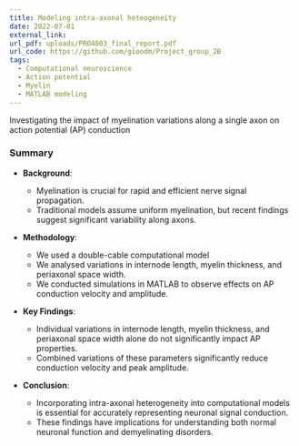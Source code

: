 ```yaml
---
title: Modeling intra-axonal heteogeneity
date: 2022-07-01
external_link: 
url_pdf: uploads/PRO4003_final_report.pdf
url_code: https://github.com/gioodm/Project_group_2B
tags:
  - Computational neuroscience
  - Action potential
  - Myelin
  - MATLAB modeling
---
```


Investigating the impact of myelination variations along a single axon on action potential (AP) conduction

### Summary
  
- **Background**:
  - Myelination is crucial for rapid and efficient nerve signal propagation.
  - Traditional models assume uniform myelination, but recent findings suggest significant variability along axons.

- **Methodology**:
  - We used a double-cable computational model
  - We analysed variations in internode length, myelin thickness, and periaxonal space width.
  - We conducted simulations in MATLAB to observe effects on AP conduction velocity and amplitude.

- **Key Findings**:
  - Individual variations in internode length, myelin thickness, and periaxonal space width alone do not significantly impact AP properties.
  - Combined variations of these parameters significantly reduce conduction velocity and peak amplitude.

- **Conclusion**:
  - Incorporating intra-axonal heterogeneity into computational models is essential for accurately representing neuronal signal conduction.
  - These findings have implications for understanding both normal neuronal function and demyelinating disorders.
